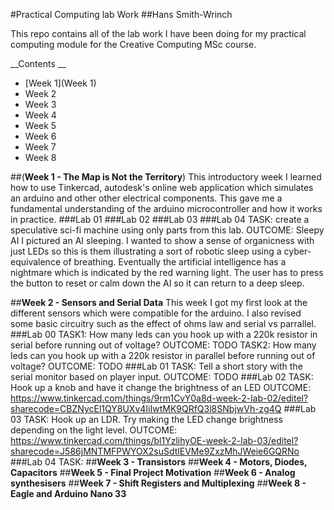 <!-- Headings -->
#Practical Computing lab Work
##Hans Smith-Wrinch

This repo contains all of the lab work I have been doing for my practical computing module for the Creative Computing MSc course.

__Contents __

* [Week 1](Week 1)
* Week 2
* Week 3
* Week 4
* Week 5
* Week 6
* Week 7
* Week 8


##(**Week 1 - The Map is Not the Territory**)
This introductory week I learned how to use Tinkercad, autodesk's online web application which simulates an arduino and other other electrical components. This gave me a fundamental understanding of the arduino microcontroller and how it works in practice.
###Lab 01
###Lab 02
###Lab 03
###Lab 04
TASK: create a speculative sci-fi machine using only parts from this lab. 
OUTCOME: Sleepy AI
I pictured an AI sleeping. I wanted to show a sense of organicness with just LEDs so this is them illustrating a sort of robotic sleep using a cyber-equivalence of breathing. Eventually the artificial intelligence has a nightmare which is indicated by the red warning light. The user has to press the button to reset or calm down the AI so it can return to a deep sleep.



##**Week 2 - Sensors and Serial Data**
This week I got my first look at the different sensors which were compatible for the arduino. I also revised some basic circuitry such as the effect of ohms law and serial vs parrallel.
###Lab 00
TASK1: How many leds can you hook up with a 220k resistor in serial before running out of voltage?
OUTCOME: TODO
TASK2: How many leds can you hook up with a 220k resistor in parallel before running out of voltage?
OUTCOME: TODO
###Lab 01
TASK: Tell a short story with the serial monitor based on player input.
OUTCOME: TODO
###Lab 02
TASK: Hook up a knob and have it change the brightness of an LED
OUTCOME: https://www.tinkercad.com/things/9rm1CvY0a8d-week-2-lab-02/editel?sharecode=CBZNycEl1QY8UXv4IiIwtMK9QRfQ3l8SNbjwVh-zg4Q
###Lab 03
TASK: Hook up an LDR. Try making the LED change brightness depending on the light level.
OUTCOME: https://www.tinkercad.com/things/bl1YzlihyOE-week-2-lab-03/editel?sharecode=J586jMNTMFPWYOX2suSdtlEVMe9ZxzMhJWeie6GQRNo
###Lab 04
TASK: 
##**Week 3 - Transistors**
##**Week 4 - Motors, Diodes, Capacitors**
##**Week 5 - Final Project Motivation**
##**Week 6 - Analog synthesisers**
##**Week 7 - Shift Registers and Multiplexing**
##**Week 8 - Eagle and Arduino Nano 33**